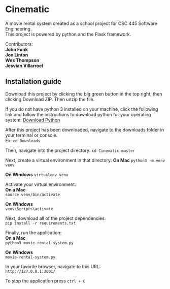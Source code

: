 # Cinematic  
  
A movie rental system created as a school project for CSC 445 Software Engineering.  
This project is powered by python and the Flask framework.  
  
Contributors:  
**John Funk**  
**Jon Linton**  
**Wes Thompson**  
**Jesvian Villarroel**  
  
## Installation guide  

Download this project by clicking the big green button in the top right, then clicking Download ZIP. Then unzip the file.

If you do not have python 3 installed on your machine, click the following link and follow the instructions to download python for your operating system:
[Download Python](https://realpython.com/installing-python/)

After this project has been downloaded, navigate to the downloads folder in your terminal or console.  
Ex:
`cd Downloads`

Then, navigate into the project directory:
`cd Cinematic-master`  
  
Next, create a virtual environment in that directory: 
**On Mac** 
`python3 -m venv venv`  

**On Windows**
`virtualenv venv`
  
Activate your virtual environment.  
**On a Mac**  
`source venv/bin/activate`  
  
**On Windows**  
`venv\Scripts\activate`  

Next, download all of the project dependencies:  
`pip install -r requirements.txt`  
  
Finally, run the application:  
**On a Mac**  
`python3 movie-rental-system.py`  

**On Windows**  
`movie-rental-system.py`
  
In your favorite browser, navigate to this URL:  
`http://127.0.0.1:3001/`

To stop the application press `ctrl + C`